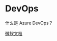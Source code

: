 # DevOps

什么是 Azure DevOps？



[微软文档](https://docs.microsoft.com/zh-cn/azure/devops/?view=azure-devops)




